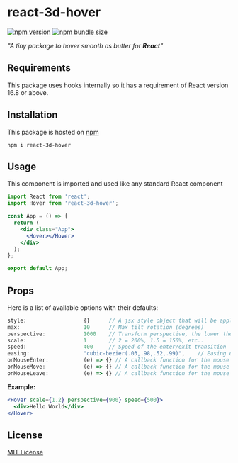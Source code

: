 # react-3d-hover

[![npm version][npm-badge]][npm-url]
[![npm bundle size][size-badge]][npm-url]

_"A tiny package to hover smooth as butter for **React**"_


## Requirements

This package uses hooks internally so it has a requirement of React version 16.8 or above.

## Installation

This package is hosted on [npm](https://www.npmjs.com/package/react-3d-hover)

`npm i react-3d-hover`

## Usage

This component is imported and used like any standard React component

```jsx
import React from 'react';
import Hover from 'react-3d-hover';

const App = () => {
  return (
    <div class="App">
      <Hover></Hover>
    </div>
  );
};

export default App;
```

## Props

Here is a list of available options with their defaults:

```js
style:                  {}      // A jsx style object that will be applied to the root element
max:                    10      // Max tilt rotation (degrees)
perspective:            1000    // Transform perspective, the lower the more extreme the tilt gets.
scale:                  1       // 2 = 200%, 1.5 = 150%, etc..
speed:                  400     // Speed of the enter/exit transition
easing:                 "cubic-bezier(.03,.98,.52,.99)",    // Easing on enter/exit
onMouseEnter:           (e) => {} // A callback function for the mouse enter event 
onMouseMove:            (e) => {} // A callback function for the mouse move event 
onMouseLeave:           (e) => {} // A callback function for the mouse leave event 
```

**Example:**

```jsx
<Hover scale={1.2} perspective={900} speed={500}>
  <div>Hello World</div>
</Hover>
```


## License

[MIT License](./LICENSE)

[npm-url]: https://www.npmjs.com/package/react-3d-hover
[license-url]: ./LICENSE
[npm-badge]: https://badge.fury.io/js/react-3d-hover.svg
[size-badge]: https://img.shields.io/bundlephobia/minzip/react-3d-hover.svg
